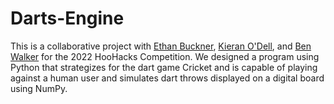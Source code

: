 # Darts-Engine
This is a collaborative project with [Ethan Buckner](url), [Kieran O'Dell](url), and [Ben Walker](url) for the 2022 HooHacks Competition. We designed a program using Python that strategizes for the dart game Cricket and is capable of playing against a human user and simulates dart throws displayed on a digital board using NumPy.
